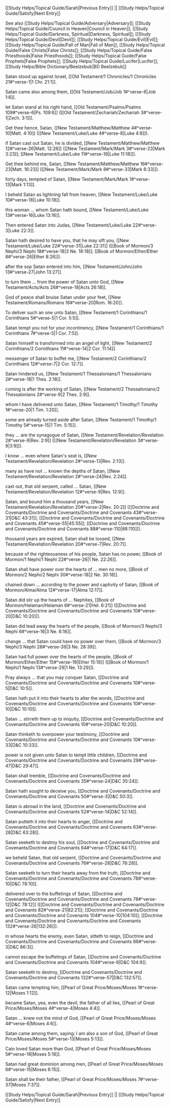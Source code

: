 [[Study Helps/Topical Guide/Sarah|Previous Entry]]  ||  [[Study Helps/Topical Guide/Satisfy|Next Entry]]

 See also [[Study Helps/Topical Guide/Adversary|Adversary]]; [[Study Helps/Topical Guide/Council in Heaven|Council in Heaven]]; [[Study Helps/Topical Guide/Darkness, Spiritual|Darkness, Spiritual]]; [[Study Helps/Topical Guide/Devil|Devil]]; [[Study Helps/Topical Guide/Evil|Evil]]; [[Study Helps/Topical Guide/Fall of Man|Fall of Man]]; [[Study Helps/Topical Guide/False Christs|False Christs]]; [[Study Helps/Topical Guide/False Priesthoods|False Priesthoods]]; [[Study Helps/Topical Guide/False Prophets|False Prophets]]; [[Study Helps/Topical Guide/Lucifer|Lucifer]]; [[Study Helps/Bible Dictionary/Beelzebub|BD Beelzebub]]

 Satan stood up against Israel, [[Old Testament/1 Chronicles/1 Chronicles 21#^verse-1|1 Chr. 21:1]].

 Satan came also among them, [[Old Testament/Job/Job 1#^verse-6|Job 1:6]].

 let Satan stand at his right hand, [[Old Testament/Psalms/Psalms 109#^verse-6|Ps. 109:6]] ([[Old Testament/Zechariah/Zechariah 3#^verse-1|Zech. 3:1]]).

 Get thee hence, Satan, [[New Testament/Matthew/Matthew 4#^verse-10|Matt. 4:10]] ([[New Testament/Luke/Luke 4#^verse-8|Luke 4:8]]).

 if Satan cast out Satan, he is divided, [[New Testament/Matthew/Matthew 12#^verse-26|Matt. 12:26]] ([[New Testament/Mark/Mark 3#^verse-23|Mark 3:23]]; [[New Testament/Luke/Luke 11#^verse-18|Luke 11:18]]).

 Get thee behind me, Satan, [[New Testament/Matthew/Matthew 16#^verse-23|Matt. 16:23]] ([[New Testament/Mark/Mark 8#^verse-33|Mark 8:33]]).

 forty days, tempted of Satan, [[New Testament/Mark/Mark 1#^verse-13|Mark 1:13]].

 I beheld Satan as lightning fall from heaven, [[New Testament/Luke/Luke 10#^verse-18|Luke 10:18]].

 this woman ... whom Satan hath bound, [[New Testament/Luke/Luke 13#^verse-16|Luke 13:16]].

 Then entered Satan into Judas, [[New Testament/Luke/Luke 22#^verse-3|Luke 22:3]].

 Satan hath desired to have you, that he may sift you, [[New Testament/Luke/Luke 22#^verse-31|Luke 22:31]] ([[Book of Mormon/3 Nephi/3 Nephi 18#^verse-18|3 Ne. 18:18]]; [[Book of Mormon/Ether/Ether 8#^verse-26|Ether 8:26]]).

 after the sop Satan entered into him, [[New Testament/John/John 13#^verse-27|John 13:27]].

 to turn them ... from the power of Satan unto God, [[New Testament/Acts/Acts 26#^verse-18|Acts 26:18]].

 God of peace shall bruise Satan under your feet, [[New Testament/Romans/Romans 16#^verse-20|Rom. 16:20]].

 To deliver such an one unto Satan, [[New Testament/1 Corinthians/1 Corinthians 5#^verse-5|1 Cor. 5:5]].

 Satan tempt you not for your incontinency, [[New Testament/1 Corinthians/1 Corinthians 7#^verse-5|1 Cor. 7:5]].

 Satan himself is transformed into an angel of light, [[New Testament/2 Corinthians/2 Corinthians 11#^verse-14|2 Cor. 11:14]].

 messenger of Satan to buffet me, [[New Testament/2 Corinthians/2 Corinthians 12#^verse-7|2 Cor. 12:7]].

 Satan hindered us, [[New Testament/1 Thessalonians/1 Thessalonians 2#^verse-18|1 Thes. 2:18]].

 coming is after the working of Satan, [[New Testament/2 Thessalonians/2 Thessalonians 2#^verse-9|2 Thes. 2:9]].

 whom I have delivered unto Satan, [[New Testament/1 Timothy/1 Timothy 1#^verse-20|1 Tim. 1:20]].

 some are already turned aside after Satan, [[New Testament/1 Timothy/1 Timothy 5#^verse-15|1 Tim. 5:15]].

 they ... are the synagogue of Satan, [[New Testament/Revelation/Revelation 2#^verse-9|Rev. 2:9]] ([[New Testament/Revelation/Revelation 3#^verse-9|3:9]]).

 I know ... even where Satan's seat is, [[New Testament/Revelation/Revelation 2#^verse-13|Rev. 2:13]].

 many as have not ... known the depths of Satan, [[New Testament/Revelation/Revelation 2#^verse-24|Rev. 2:24]].

 cast out, that old serpent, called ... Satan, [[New Testament/Revelation/Revelation 12#^verse-9|Rev. 12:9]].

 Satan, and bound him a thousand years, [[New Testament/Revelation/Revelation 20#^verse-2|Rev. 20:2]] ([[Doctrine and Covenants/Doctrine and Covenants/Doctrine and Covenants 43#^verse-31|D&C 43:31]]; [[Doctrine and Covenants/Doctrine and Covenants/Doctrine and Covenants 45#^verse-55|45:55]]; [[Doctrine and Covenants/Doctrine and Covenants/Doctrine and Covenants 88#^verse-110|88:110]]).

 thousand years are expired, Satan shall be loosed, [[New Testament/Revelation/Revelation 20#^verse-7|Rev. 20:7]].

 because of the righteousness of his people, Satan has no power, [[Book of Mormon/1 Nephi/1 Nephi 22#^verse-26|1 Ne. 22:26]].

 Satan shall have power over the hearts of ... men no more, [[Book of Mormon/2 Nephi/2 Nephi 30#^verse-18|2 Ne. 30:18]].

 chained down ... according to the power and captivity of Satan, [[Book of Mormon/Alma/Alma 12#^verse-17|Alma 12:17]].

 Satan did stir up the hearts of ... Nephites, [[Book of Mormon/Helaman/Helaman 6#^verse-21|Hel. 6:21]] ([[Doctrine and Covenants/Doctrine and Covenants/Doctrine and Covenants 10#^verse-20|D&C 10:20]]).

 Satan did lead away the hearts of the people, [[Book of Mormon/3 Nephi/3 Nephi 6#^verse-16|3 Ne. 6:16]].

 change ... that Satan could have no power over them, [[Book of Mormon/3 Nephi/3 Nephi 28#^verse-39|3 Ne. 28:39]].

 Satan had full power over the hearts of the people, [[Book of Mormon/Ether/Ether 15#^verse-19|Ether 15:19]] ([[Book of Mormon/1 Nephi/1 Nephi 13#^verse-29|1 Ne. 13:29]]).

 Pray always ... that you may conquer Satan, [[Doctrine and Covenants/Doctrine and Covenants/Doctrine and Covenants 10#^verse-5|D&C 10:5]].

 Satan hath put it into their hearts to alter the words, [[Doctrine and Covenants/Doctrine and Covenants/Doctrine and Covenants 10#^verse-10|D&C 10:10]].

 Satan ... stirreth them up to iniquity, [[Doctrine and Covenants/Doctrine and Covenants/Doctrine and Covenants 10#^verse-20|D&C 10:20]].

 Satan thinketh to overpower your testimony, [[Doctrine and Covenants/Doctrine and Covenants/Doctrine and Covenants 10#^verse-33|D&C 10:33]].

 power is not given unto Satan to tempt little children, [[Doctrine and Covenants/Doctrine and Covenants/Doctrine and Covenants 29#^verse-47|D&C 29:47]].

 Satan shall tremble, [[Doctrine and Covenants/Doctrine and Covenants/Doctrine and Covenants 35#^verse-24|D&C 35:24]].

 Satan hath sought to deceive you, [[Doctrine and Covenants/Doctrine and Covenants/Doctrine and Covenants 50#^verse-3|D&C 50:3]].

 Satan is abroad in the land, [[Doctrine and Covenants/Doctrine and Covenants/Doctrine and Covenants 52#^verse-14|D&C 52:14]].

 Satan putteth it into their hearts to anger, [[Doctrine and Covenants/Doctrine and Covenants/Doctrine and Covenants 63#^verse-28|D&C 63:28]].

 Satan seeketh to destroy his soul, [[Doctrine and Covenants/Doctrine and Covenants/Doctrine and Covenants 64#^verse-17|D&C 64:17]].

 we beheld Satan, that old serpent, [[Doctrine and Covenants/Doctrine and Covenants/Doctrine and Covenants 76#^verse-28|D&C 76:28]].

 Satan seeketh to turn their hearts away from the truth, [[Doctrine and Covenants/Doctrine and Covenants/Doctrine and Covenants 78#^verse-10|D&C 78:10]].

 delivered over to the buffetings of Satan, [[Doctrine and Covenants/Doctrine and Covenants/Doctrine and Covenants 78#^verse-12|D&C 78:12]] ([[Doctrine and Covenants/Doctrine and Covenants/Doctrine and Covenants 82#^verse-21|82:21]]; [[Doctrine and Covenants/Doctrine and Covenants/Doctrine and Covenants 104#^verse-10|104:10]]; [[Doctrine and Covenants/Doctrine and Covenants/Doctrine and Covenants 132#^verse-26|132:26]]).

 in whose hearts the enemy, even Satan, sitteth to reign, [[Doctrine and Covenants/Doctrine and Covenants/Doctrine and Covenants 86#^verse-3|D&C 86:3]].

 cannot escape the buffetings of Satan, [[Doctrine and Covenants/Doctrine and Covenants/Doctrine and Covenants 104#^verse-9|D&C 104:9]].

 Satan seeketh to destroy, [[Doctrine and Covenants/Doctrine and Covenants/Doctrine and Covenants 132#^verse-57|D&C 132:57]].

 Satan came tempting him, [[Pearl of Great Price/Moses/Moses 1#^verse-12|Moses 1:12]].

 became Satan, yea, even the devil, the father of all lies, [[Pearl of Great Price/Moses/Moses 4#^verse-4|Moses 4:4]].

 Satan ... knew not the mind of God, [[Pearl of Great Price/Moses/Moses 4#^verse-6|Moses 4:6]].

 Satan came among them, saying: I am also a son of God, [[Pearl of Great Price/Moses/Moses 5#^verse-13|Moses 5:13]].

 Cain loved Satan more than God, [[Pearl of Great Price/Moses/Moses 5#^verse-18|Moses 5:18]].

 Satan had great dominion among men, [[Pearl of Great Price/Moses/Moses 6#^verse-15|Moses 6:15]].

 Satan shall be their father, [[Pearl of Great Price/Moses/Moses 7#^verse-37|Moses 7:37]].

[[Study Helps/Topical Guide/Sarah|Previous Entry]]  ||  [[Study Helps/Topical Guide/Satisfy|Next Entry]]